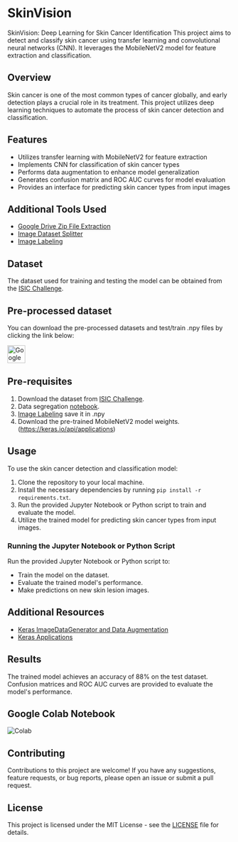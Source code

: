 # SkinVision
SkinVision: Deep Learning for Skin Cancer Identification
This project aims to detect and classify skin cancer using transfer learning and convolutional neural networks (CNN). It leverages the MobileNetV2 model for feature extraction and classification.

## Overview

Skin cancer is one of the most common types of cancer globally, and early detection plays a crucial role in its treatment. This project utilizes deep learning techniques to automate the process of skin cancer detection and classification.

## Features

- Utilizes transfer learning with MobileNetV2 for feature extraction
- Implements CNN for classification of skin cancer types
- Performs data augmentation to enhance model generalization
- Generates confusion matrix and ROC AUC curves for model evaluation
- Provides an interface for predicting skin cancer types from input images

## Additional Tools Used

- [Google Drive Zip File Extraction](https://github.com/Student408/Google-Drive-Zip-File-Extraction)
- [Image Dataset Splitter](https://github.com/Student408/Image-Dataset-Splitter)
- [Image Labeling](https://github.com/Student408/Image-labeling)

## Dataset

The dataset used for training and testing the model can be obtained from the [ISIC Challenge](https://challenge.isic-archive.com/data).

## Pre-processed dataset
You can download the pre-processed datasets and test/train .npy files by clicking the link below:

<a href="https://drive.google.com/drive/folders/1iOGMT4Ni147eaojIak33XPBieCgCP6n0?usp=sharing" target="_blank">
  <img src="https://upload.wikimedia.org/wikipedia/commons/1/12/Google_Drive_icon_%282020%29.svg" alt="Google Drive" width="40" height="40"/>
</a>

## Pre-requisites

1. Download the dataset from [ISIC Challenge](https://challenge.isic-archive.com/data).
2. Data segregation [notebook](https://github.com/wisdomml2020/skin_cancer_classification_transfer_learning).
3. [Image Labeling](https://github.com/Student408/Image-labeling) save it in .npy
4. Download the pre-trained MobileNetV2 model weights. (https://keras.io/api/applications)

## Usage

To use the skin cancer detection and classification model:
1. Clone the repository to your local machine.
2. Install the necessary dependencies by running `pip install -r requirements.txt`.
3. Run the provided Jupyter Notebook or Python script to train and evaluate the model.
4. Utilize the trained model for predicting skin cancer types from input images.

### Running the Jupyter Notebook or Python Script

Run the provided Jupyter Notebook or Python script to:
- Train the model on the dataset.
- Evaluate the trained model's performance.
- Make predictions on new skin lesion images.

## Additional Resources

- [Keras ImageDataGenerator and Data Augmentation](https://pyimagesearch.com/2019/07/08/keras-imagedatagenerator-and-data-augmentation/)
- [Keras Applications](https://keras.io/api/applications/)

## Results

The trained model achieves an accuracy of 88% on the test dataset. Confusion matrices and ROC AUC curves are provided to evaluate the model's performance.

## Google Colab Notebook

<a href="https://colab.research.google.com/github/Student408/SkinVision/blob/main/SkinVision%20Deep%20Learning%20for%20Skin%20Cancer%20Identification.ipynb" target="_blank">
  <img align="left" alt="Colab" title="Open in Colab" src="https://colab.research.google.com/assets/colab-badge.svg" />
</a> <br/>

## Contributing

Contributions to this project are welcome! If you have any suggestions, feature requests, or bug reports, please open an issue or submit a pull request.

## License

This project is licensed under the MIT License - see the [LICENSE](LICENSE) file for details.

